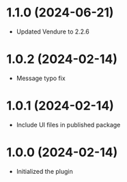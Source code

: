 # 1.1.0 (2024-06-21)

- Updated Vendure to 2.2.6

# 1.0.2 (2024-02-14)

- Message typo fix

# 1.0.1 (2024-02-14)

- Include UI files in published package

# 1.0.0 (2024-02-14)

- Initialized the plugin
